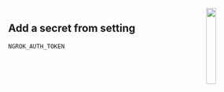 <img src="https://cdn.discordapp.com/attachments/863056311569481729/874277868178378832/rdp-logo.png" width="20%" align="right">


## Add a secret from setting


```
NGROK_AUTH_TOKEN
```
